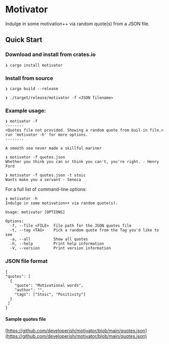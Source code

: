 # Motivator

Indulge in some motivation++ via random quote(s) from a JSON file.

## Quick Start

### Download and install from crates.io

`❯ cargo install motivator`

### Install from source

`❯ cargo build --release`

`❯ ./target/release/motivator -f <JSON filename>`

### Example usage:

```
❯ motivator -f
--------
<Quotes file not provided. Showing a random quote from buil-in file.>
run 'motivator -h' for more options.
--------

A smooth sea never made a skillful mariner

❯ motivator -f quotes.json
Whether you think you can or think you can't, you're right. - Henry Ford

❯ motivator -f quotes.json -t stoic
Wants make you a servant - Seneca
```
For a full list of command-line options:

```
❯ motivator -h
Indulge in some motivation++ via random quote(s).

Usage: motivator [OPTIONS]

Options:
  -f, --file <FILE>  File path for the JSON quotes file
  -t, --tag <TAG>    Pick a random quote from the Tag you'd like to see
  -a, --all          Show all quotes
  -h, --help         Print help information
  -V, --version      Print version information
```

### JSON file format

```
{
"quotes": [
  {
    "quote": "Motivational words",
    "author": "",
    "tags": ["Stoic", "Positivity"]
  }
 ]
}
```

#### Sample quotes file

[https://github.com/developerish/motivator/blob/main/quotes.json](https://github.com/developerish/motivator/blob/main/quotes.json)
